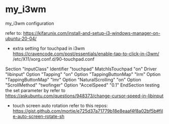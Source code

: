 # my_i3wm
my_i3wm configuration


refer to:
https://kifarunix.com/install-and-setup-i3-windows-manager-on-ubuntu-20-04/


* extra setting for touchpad in i3wm
https://cravencode.com/post/essentials/enable-tap-to-click-in-i3wm/
/etc/X11/xorg.conf.d/90-touchpad.conf


Section "InputClass"
        Identifier "touchpad"
        MatchIsTouchpad "on"
        Driver "libinput"
        Option "Tapping" "on"
        Option "TappingButtonMap" "lrm"
        Option "TappingButtonMap" "lmr"
        Option "NaturalScrolling" "on"
        Option "ScrollMethod" "twofinger"
        Option "AccelSpeed" "0.1"
EndSection
testing the set parameter by refer to https://askubuntu.com/questions/948373/change-cursor-speed-in-libinput


* touch screen auto rotation
  refer to this repos: https://gist.github.com/mortie/e725d37a71779b18e8eaaf4f8a02bf5b#file-auto-screen-rotate-sh
